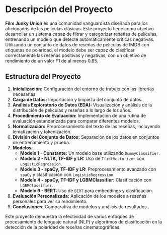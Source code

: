 # Descripción del Proyecto

**Film Junky Union** es una comunidad vanguardista diseñada para los aficionados de las películas clásicas. Este proyecto tiene como objetivo desarrollar un sistema capaz de filtrar y categorizar reseñas de películas, entrenando un modelo que detecte automáticamente críticas negativas. Utilizando un conjunto de datos de reseñas de películas de IMDB con etiquetas de polaridad, el modelo debe ser capaz de clasificar correctamente las reseñas positivas y negativas, con un objetivo de rendimiento de un valor F1 de al menos 0.85.

## Estructura del Proyecto

1. **Inicialización:** Configuración del entorno de trabajo con las librerías necesarias.
2. **Carga de Datos:** Importación y limpieza del conjunto de datos.
3. **Análisis Exploratorio de Datos (EDA):** Visualización y análisis de la distribución de películas y reseñas a lo largo de los años.
4. **Procedimiento de Evaluación:** Implementación de una rutina de evaluación estandarizada para comparar diferentes modelos.
5. **Normalización:** Preprocesamiento del texto de las reseñas, incluyendo lematización y tokenización.
6. **División del Conjunto de Datos:** Separación de los datos en conjuntos de entrenamiento y prueba.
7. **Modelos:** 
   - **Modelo 1 - Constante:** Un modelo base utilizando `DummyClassifier`.
   - **Modelo 2 - NLTK, TF-IDF y LR:** Uso de `TfidfVectorizer` con `LogisticRegression`.
   - **Modelo 3 - spaCy, TF-IDF y LR:** Preprocesamiento avanzado con `spaCy` y clasificación con `LogisticRegression`.
   - **Modelo 4 - spaCy, TF-IDF y LGBMClassifier:** Clasificación con `LGBMClassifier`.
   - **Modelo 9 - BERT:** Uso de `BERT` para embeddings y clasificación.
8. **Evaluación Personalizada:** Aplicación de los modelos a reseñas personales para ver su rendimiento.
9. **Conclusiones:** Comparativa de modelos y análisis de resultados.

Este proyecto demuestra la efectividad de varios enfoques de procesamiento de lenguaje natural (NLP) y algoritmos de clasificación en la detección de la polaridad de reseñas cinematográficas.